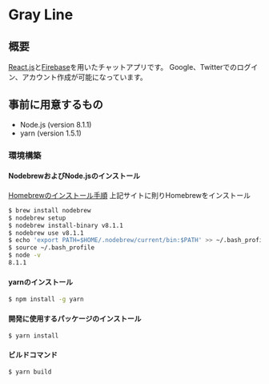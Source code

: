 Gray Line
===============

## 概要
[React.js](https://reactjs.org/)と[Firebase](https://firebase.google.com/?hl=ja)を用いたチャットアプリです。
Google、Twitterでのログイン、アカウント作成が可能になっています。

## 事前に用意するもの
- Node.js (version 8.1.1)
- yarn (version 1.5.1)

### 環境構築

#### NodebrewおよびNode.jsのインストール
[Homebrewのインストール手順](https://qiita.com/rabbit1013/items/1494cf345ff172c3b9cd)
上記サイトに則りHomebrewをインストール
```bash
$ brew install nodebrew
$ nodebrew setup
$ nodebrew install-binary v8.1.1
$ nodebrew use v8.1.1
$ echo 'export PATH=$HOME/.nodebrew/current/bin:$PATH' >> ~/.bash_profile
$ source ~/.bash_profile
$ node -v
8.1.1
```

#### yarnのインストール
```bash
$ npm install -g yarn
```

#### 開発に使用するパッケージのインストール
```
$ yarn install
```

#### ビルドコマンド
```
$ yarn build
```
